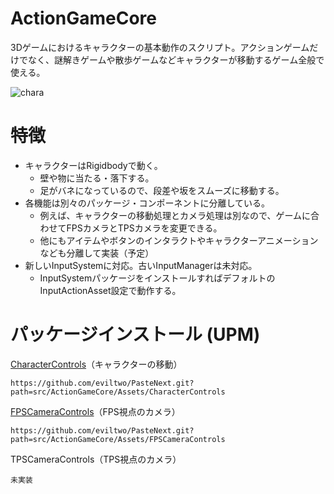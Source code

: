 # ActionGameCore
3Dゲームにおけるキャラクターの基本動作のスクリプト。アクションゲームだけでなく、謎解きゲームや散歩ゲームなどキャラクターが移動するゲーム全般で使える。
 
![chara](https://github.com/eviltwo/ActionGameCore/assets/7721151/6921cd9a-26cf-404f-8d62-856556d62d1f)

# 特徴
- キャラクターはRigidbodyで動く。
  - 壁や物に当たる・落下する。
  - 足がバネになっているので、段差や坂をスムーズに移動する。
- 各機能は別々のパッケージ・コンポーネントに分離している。
  - 例えば、キャラクターの移動処理とカメラ処理は別なので、ゲームに合わせてFPSカメラとTPSカメラを変更できる。
  - 他にもアイテムやボタンのインタラクトやキャラクターアニメーションなども分離して実装（予定）
- 新しいInputSystemに対応。古いInputManagerは未対応。
  - InputSystemパッケージをインストールすればデフォルトのInputActionAsset設定で動作する。

# パッケージインストール (UPM)

[CharacterControls](https://github.com/eviltwo/ActionGameCore/blob/main/src/ActionGameCore/Assets/CharacterControls/CHANGELOG.md)（キャラクターの移動）
```
https://github.com/eviltwo/PasteNext.git?path=src/ActionGameCore/Assets/CharacterControls
```
[FPSCameraControls](https://github.com/eviltwo/ActionGameCore/blob/main/src/ActionGameCore/Assets/FPSCameraControls/CHANGELOG.md)（FPS視点のカメラ）
```
https://github.com/eviltwo/PasteNext.git?path=src/ActionGameCore/Assets/FPSCameraControls
```
TPSCameraControls（TPS視点のカメラ）
```
未実装
```
